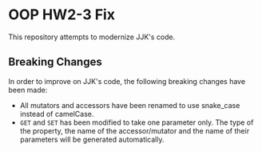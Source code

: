 # OOP HW2-3 Fix

This repository attempts to modernize JJK's code.

## Breaking Changes

In order to improve on JJK's code, the following breaking changes have been made:

- All mutators and accessors have been renamed to use snake_case instead of camelCase.
- `GET` and `SET` has been modified to take one parameter only. The type of the property, the name of the accessor/mutator and the name of their parameters will be generated automatically.
